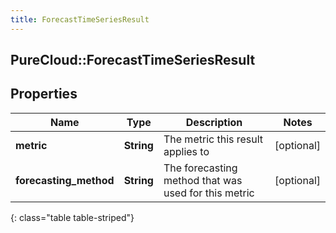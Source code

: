 ```yaml
---
title: ForecastTimeSeriesResult
---
```

## PureCloud::ForecastTimeSeriesResult

## Properties

|Name | Type | Description | Notes|
|------------ | ------------- | ------------- | -------------|
| **metric** | **String** | The metric this result applies to | [optional] |
| **forecasting_method** | **String** | The forecasting method that was used for this metric | [optional] |
{: class="table table-striped"}


